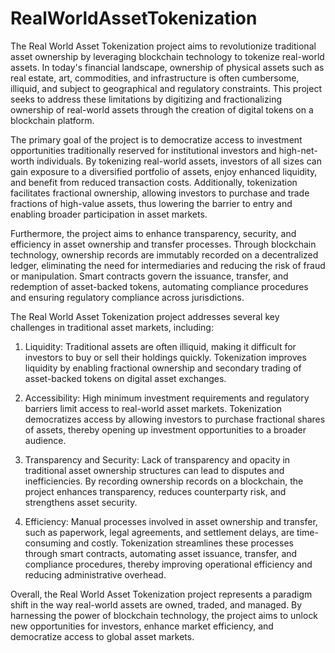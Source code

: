 # RealWorldAssetTokenization

The Real World Asset Tokenization project aims to revolutionize traditional asset ownership by leveraging blockchain technology to tokenize real-world assets. In today's financial landscape, ownership of physical assets such as real estate, art, commodities, and infrastructure is often cumbersome, illiquid, and subject to geographical and regulatory constraints. This project seeks to address these limitations by digitizing and fractionalizing ownership of real-world assets through the creation of digital tokens on a blockchain platform.

The primary goal of the project is to democratize access to investment opportunities traditionally reserved for institutional investors and high-net-worth individuals. By tokenizing real-world assets, investors of all sizes can gain exposure to a diversified portfolio of assets, enjoy enhanced liquidity, and benefit from reduced transaction costs. Additionally, tokenization facilitates fractional ownership, allowing investors to purchase and trade fractions of high-value assets, thus lowering the barrier to entry and enabling broader participation in asset markets.

Furthermore, the project aims to enhance transparency, security, and efficiency in asset ownership and transfer processes. Through blockchain technology, ownership records are immutably recorded on a decentralized ledger, eliminating the need for intermediaries and reducing the risk of fraud or manipulation. Smart contracts govern the issuance, transfer, and redemption of asset-backed tokens, automating compliance procedures and ensuring regulatory compliance across jurisdictions.

The Real World Asset Tokenization project addresses several key challenges in traditional asset markets, including:

1. Liquidity: Traditional assets are often illiquid, making it difficult for investors to buy or sell their holdings quickly. Tokenization improves liquidity by enabling fractional ownership and secondary trading of asset-backed tokens on digital asset exchanges.

2. Accessibility: High minimum investment requirements and regulatory barriers limit access to real-world asset markets. Tokenization democratizes access by allowing investors to purchase fractional shares of assets, thereby opening up investment opportunities to a broader audience.

3. Transparency and Security: Lack of transparency and opacity in traditional asset ownership structures can lead to disputes and inefficiencies. By recording ownership records on a blockchain, the project enhances transparency, reduces counterparty risk, and strengthens asset security.

4. Efficiency: Manual processes involved in asset ownership and transfer, such as paperwork, legal agreements, and settlement delays, are time-consuming and costly. Tokenization streamlines these processes through smart contracts, automating asset issuance, transfer, and compliance procedures, thereby improving operational efficiency and reducing administrative overhead.

Overall, the Real World Asset Tokenization project represents a paradigm shift in the way real-world assets are owned, traded, and managed. By harnessing the power of blockchain technology, the project aims to unlock new opportunities for investors, enhance market efficiency, and democratize access to global asset markets.
